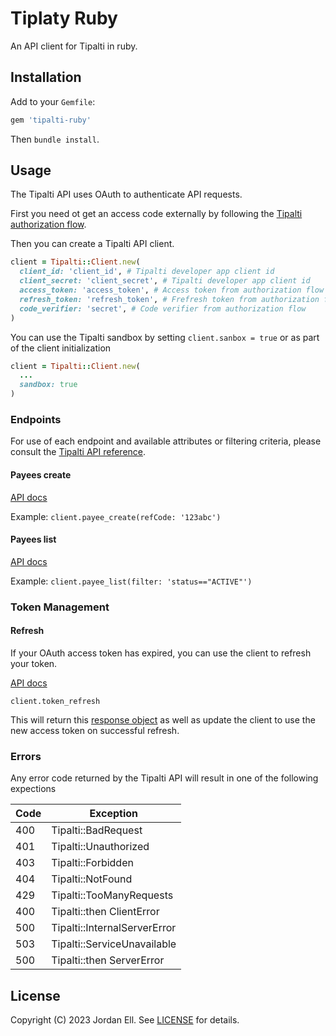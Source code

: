 # Tiplaty Ruby

An API client for Tipalti in ruby.


## Installation

Add to your `Gemfile`:

```ruby
gem 'tipalti-ruby'
```

Then `bundle install`.

## Usage

The Tipalti API uses OAuth to authenticate API requests. 

First you need ot get an access code externally by following the [Tipalti authorization flow](https://documentation.tipalti.com/docs/authorization-flow).

Then you can create a Tipalti API client.

```ruby
client = Tipalti::Client.new(
  client_id: 'client_id', # Tipalti developer app client id
  client_secret: 'client_secret', # Tipalti developer app client id
  access_token: 'access_token', # Access token from authorization flow
  refresh_token: 'refresh_token', # Frefresh token from authorization flow
  code_verifier: 'secret', # Code verifier from authorization flow
)
```

You can use the Tipalti sandbox by setting `client.sanbox = true` or as part of the client initialization

```ruby
client = Tipalti::Client.new(
  ...
  sandbox: true
)
```

### Endpoints

For use of each endpoint and available attributes or filtering criteria, please consult the [Tipalti API reference](https://documentation.tipalti.com/reference/introduction).

#### Payees create

[API docs](https://documentation.tipalti.com/reference/post_api-v1-payees)

Example: `client.payee_create(refCode: '123abc')`

#### Payees list

[API docs](https://documentation.tipalti.com/reference/get_api-v1-payees)

Example: `client.payee_list(filter: 'status=="ACTIVE"')`

### Token Management

#### Refresh

If your OAuth access token has expired, you can use the client to refresh your token.

[API docs](https://documentation.tipalti.com/docs/step-5-get-a-new-access-token-using-a-refresh-token#response)

`client.token_refresh`

This will return this [response object](https://documentation.tipalti.com/docs/step-5-get-a-new-access-token-using-a-refresh-token#response) as well as update the client to use the new access token on successful refresh.

### Errors

Any error code returned by the Tipalti API will result in one of the following expections

|Code|Exception|
|----|---------|
|400| Tipalti::BadRequest|
|401| Tipalti::Unauthorized|
|403| Tipalti::Forbidden|
|404| Tipalti::NotFound|
|429| Tipalti::TooManyRequests|
|400| Tipalti::then ClientError|
|500| Tipalti::InternalServerError|
|503| Tipalti::ServiceUnavailable|
|500| Tipalti::then ServerError|

## License

Copyright (C) 2023 Jordan Ell. See [LICENSE](https://github.com/riipen/tipalti-ruby/blob/master/LICENSE.md) for details.
